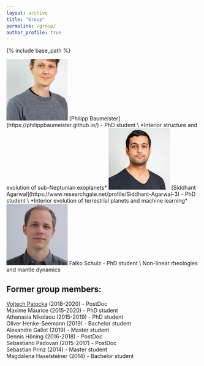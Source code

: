```yaml
---
layout: archive
title: "Group"
permalink: /group/
author_profile: true
---
```


{% include base_path %}

<img src="../images/philipp.jpg" alt="" width="160"/>  
[Philipp Baumeister](https://philippbaumeister.github.io/) - PhD student \
*Interior structure and evolution of sub-Neptunian exoplanets*

<img src="../images/sid.jpg" alt="" width="160"/>  
[Siddhant Agarwal](https://www.researchgate.net/profile/Siddhant-Agarwal-3) - PhD student \
*Interior evolution of terrestrial planets and machine learning*

<img src="../images/falko.jpg" alt="" width="160"/>  
Falko Schulz - PhD student \
Non-linear rheologies and mantle dynamics

## Former group members:

[Vojtech Patocka](http://geo.mff.cuni.cz/~patocka/)  (2018-2020) - PostDoc \
Maxime Maurice (2015-2020) - PhD student \
Athanasia Nikolaou (2015-2019) - PhD student \
Oliver Henke-Seemann (2019) - Bachelor student \
Alexandre Gallot (2019) - Master student \
Dennis Höning (2016-2018) - PostDoc \
Sebastiano Padovan (2015-2017) - PostDoc \
Sebastian Prinz (2014) - Master student \
Magdalena Haselsteiner (2014) - Bachelor student


